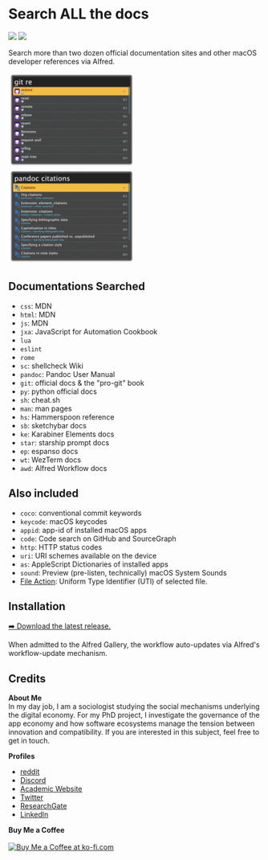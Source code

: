 <!-- LTeX: enabled=false --><!-- vale off -->
# Search ALL the docs
<!-- LTeX: enabled=true --><!-- vale on -->
![](https://img.shields.io/github/downloads/chrisgrieser/alfred-docs-searches/total?label=Total%20Downloads&style=plastic) ![](https://img.shields.io/github/v/release/chrisgrieser/alfred-docs-searches?label=Latest%20Release&style=plastic)

Search more than two dozen official documentation sites and other macOS developer references via Alfred.

<img src="./assets/showcase git.png" alt="showcase git" width="50%">

<img src="./assets/showcase pandoc.png" alt="showcase Pandoc" width="50%">

## Documentations Searched
- `css`: MDN
- `html`: MDN
- `js`: MDN
- `jxa`: JavaScript for Automation Cookbook
- `lua`
- `eslint`
- `rome`
- `sc`: shellcheck Wiki
- `pandoc`: Pandoc User Manual
- `git`: official docs & the "pro-git" book
- `py`: python official docs
- `sh`: cheat.sh
- `man`: man pages
- `hs`: Hammerspoon reference
- `sb`: sketchybar docs
- `ke`: Karabiner Elements docs
- `star`: starship prompt docs
- `ep`: espanso docs
- `wt`: WezTerm docs
- `awd`: Alfred Workflow docs

## Also included
- `coco`: conventional commit keywords
- `keycode`: macOS keycodes
- `appid`: app-id of installed macOS apps
- `code`: Code search on GitHub and SourceGraph
- `http`: HTTP status codes
- `uri`: URI schemes available on the device
- `as`: AppleScript Dictionaries of installed apps
- `sound`: Preview (pre-listen, technically) macOS System Sounds
- [File Action](https://www.alfredapp.com/help/workflows/triggers/file-action/): Uniform Type Identifier (UTI) of selected file.

## Installation
[➡️ Download the latest release.](https://github.com/chrisgrieser/alfred-docs-searches/releases/latest)

When admitted to the Alfred Gallery, the workflow auto-updates via Alfred's workflow-update mechanism.

## Credits
<!-- vale Google.FirstPerson = NO -->
__About Me__  
In my day job, I am a sociologist studying the social mechanisms underlying the digital economy. For my PhD project, I investigate the governance of the app economy and how software ecosystems manage the tension between innovation and compatibility. If you are interested in this subject, feel free to get in touch.

__Profiles__  
- [reddit](https://www.reddit.com/user/pseudometapseudo)
- [Discord](https://discordapp.com/users/462774483044794368/)
- [Academic Website](https://chris-grieser.de/)
- [Twitter](https://twitter.com/pseudo_meta)
- [ResearchGate](https://www.researchgate.net/profile/Christopher-Grieser)
- [LinkedIn](https://www.linkedin.com/in/christopher-grieser-ba693b17a/)

__Buy Me a Coffee__  
<br>
<a href='https://ko-fi.com/Y8Y86SQ91' target='_blank'><img height='36' style='border:0px;height:36px;' src='https://cdn.ko-fi.com/cdn/kofi1.png?v=3' border='0' alt='Buy Me a Coffee at ko-fi.com' /></a>
